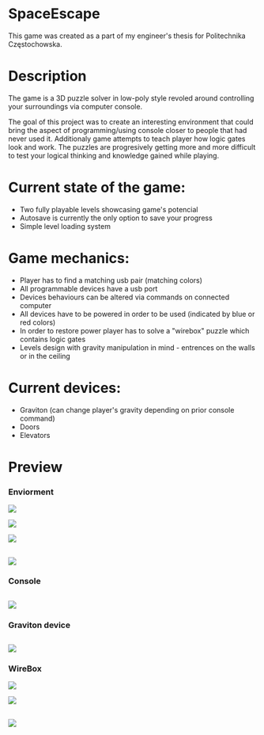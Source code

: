# SpaceEscape

This game was created as a part of my engineer's thesis for Politechnika Częstochowska.

# Description

The game is a 3D puzzle solver in low-poly style revoled around controlling your surroundings via computer console. 

The goal of this project was to create an interesting environment that could bring the aspect of programming/using console closer to people that had never used it. Additionaly game attempts to teach player how logic gates look and work. 
The puzzles are progresively getting more and more difficult to test your logical thinking and knowledge gained while playing.


# Current state of the game:
- Two fully playable levels showcasing game's potencial
- Autosave is currently the only option to save your progress
- Simple level loading system

# Game mechanics:
- Player has to find a matching usb pair (matching colors)
- All programmable devices have a usb port
- Devices behaviours can be altered via commands on connected computer
- All devices have to be powered in order to be used (indicated by blue or red colors)
- In order to restore power player has to solve a "wirebox" puzzle which contains logic gates
- Levels design with gravity manipulation in mind - entrences on the walls or in the ceiling

# Current devices:
- Graviton (can change player's gravity depending on prior console command)
- Doors
- Elevators

# Preview

### __Enviorment__
![](Images/GamePlay.PNG )

![](Images/GamePlay2.PNG)

![](Images/Laboratory.PNG)

![](Images/Lockers.png)
---

### __Console__
![](Images/Console.png)
---

### __Graviton device__
![](Images/Graviton.PNG)
---

### __WireBox__
![](Images/WireBox.png)

![](Images/Gates.PNG)

![](Images/Instructions.PNG)
---
